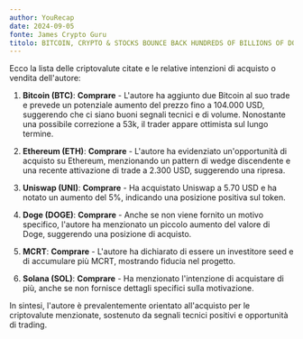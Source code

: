 ```yaml
---
author: YouRecap
date: 2024-09-05
fonte: James Crypto Guru
titolo: BITCOIN, CRYPTO & STOCKS BOUNCE BACK HUNDREDS OF BILLIONS OF DOLLARS
---
```


Ecco la lista delle criptovalute citate e le relative intenzioni di acquisto o vendita dell'autore:

1. **Bitcoin (BTC)**: **Comprare** - L'autore ha aggiunto due Bitcoin al suo trade e prevede un potenziale aumento del prezzo fino a 104.000 USD, suggerendo che ci siano buoni segnali tecnici e di volume. Nonostante una possibile correzione a 53k, il trader appare ottimista sul lungo termine.

2. **Ethereum (ETH)**: **Comprare** - L'autore ha evidenziato un'opportunità di acquisto su Ethereum, menzionando un pattern di wedge discendente e una recente attivazione di trade a 2.300 USD, suggerendo una ripresa.

3. **Uniswap (UNI)**: **Comprare** - Ha acquistato Uniswap a 5.70 USD e ha notato un aumento del 5%, indicando una posizione positiva sul token.

4. **Doge (DOGE)**: **Comprare** - Anche se non viene fornito un motivo specifico, l'autore ha menzionato un piccolo aumento del valore di Doge, suggerendo una posizione di acquisto.

5. **MCRT**: **Comprare** - L'autore ha dichiarato di essere un investitore seed e di accumulare più MCRT, mostrando fiducia nel progetto.

6. **Solana (SOL)**: **Comprare** - Ha menzionato l'intenzione di acquistare di più, anche se non fornisce dettagli specifici sulla motivazione.

In sintesi, l'autore è prevalentemente orientato all'acquisto per le criptovalute menzionate, sostenuto da segnali tecnici positivi e opportunità di trading.
